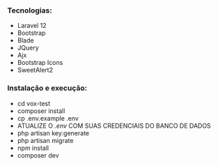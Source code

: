 <h3> Tecnologias: </h3>
<ul>
  <li> Laravel 12 </li>
  <li> Bootstrap </li>
    <li> Blade </li>
  <li> JQuery </li>
  <li> Ajx </li>
  <li> Bootstrap Icons </li>
  <li> SweetAlert2 </li>
</ul>

<h3> Instalação e execução: </h3>
<ul>
  <li> cd vox-test </li>
  <li> composer install</li>
  <li> cp .env.example .env </li>
  <li> ATUALIZE O  <i>.env</i> COM SUAS CREDENCIAIS DO BANCO DE DADOS </li>
  <li> php artisan key:generate </li>
  <li> php artisan migrate </li>
  <li> npm install </li>
  <li> composer dev </li>
</ul>
